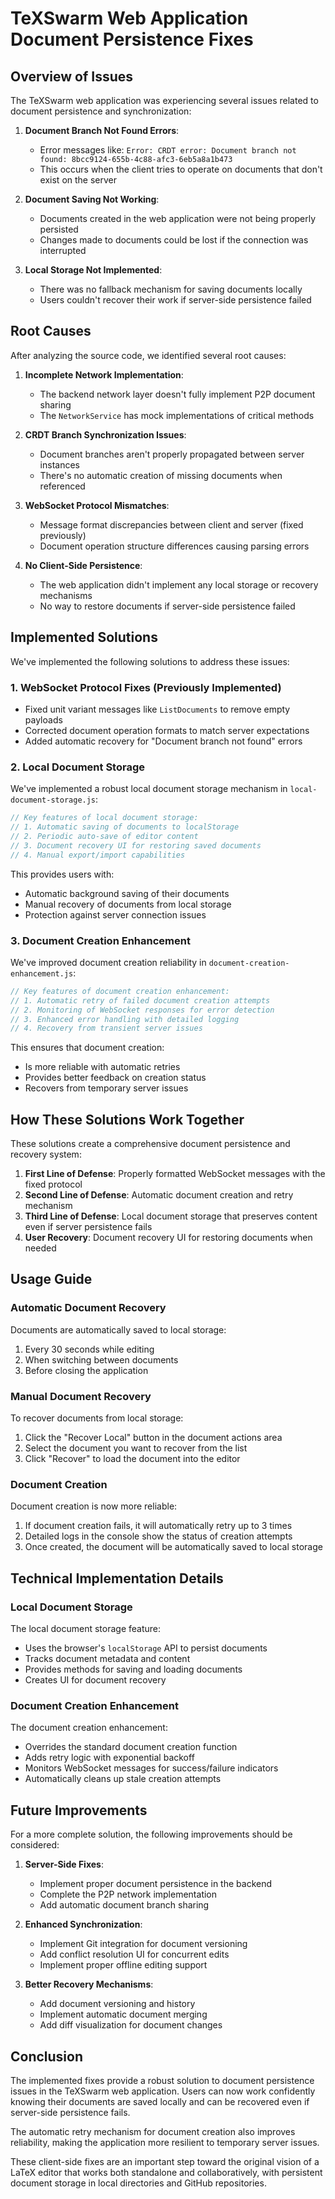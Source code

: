 # TeXSwarm Web Application Document Persistence Fixes

## Overview of Issues

The TeXSwarm web application was experiencing several issues related to document persistence and synchronization:

1. **Document Branch Not Found Errors**:
   - Error messages like: `Error: CRDT error: Document branch not found: 8bcc9124-655b-4c88-afc3-6eb5a8a1b473`
   - This occurs when the client tries to operate on documents that don't exist on the server

2. **Document Saving Not Working**:
   - Documents created in the web application were not being properly persisted
   - Changes made to documents could be lost if the connection was interrupted

3. **Local Storage Not Implemented**:
   - There was no fallback mechanism for saving documents locally
   - Users couldn't recover their work if server-side persistence failed

## Root Causes

After analyzing the source code, we identified several root causes:

1. **Incomplete Network Implementation**:
   - The backend network layer doesn't fully implement P2P document sharing
   - The `NetworkService` has mock implementations of critical methods

2. **CRDT Branch Synchronization Issues**:
   - Document branches aren't properly propagated between server instances
   - There's no automatic creation of missing documents when referenced

3. **WebSocket Protocol Mismatches**:
   - Message format discrepancies between client and server (fixed previously)
   - Document operation structure differences causing parsing errors

4. **No Client-Side Persistence**:
   - The web application didn't implement any local storage or recovery mechanisms
   - No way to restore documents if server-side persistence failed

## Implemented Solutions

We've implemented the following solutions to address these issues:

### 1. WebSocket Protocol Fixes (Previously Implemented)

- Fixed unit variant messages like `ListDocuments` to remove empty payloads
- Corrected document operation formats to match server expectations
- Added automatic recovery for "Document branch not found" errors

### 2. Local Document Storage

We've implemented a robust local document storage mechanism in `local-document-storage.js`:

```javascript
// Key features of local document storage:
// 1. Automatic saving of documents to localStorage
// 2. Periodic auto-save of editor content
// 3. Document recovery UI for restoring saved documents
// 4. Manual export/import capabilities
```

This provides users with:
- Automatic background saving of their documents
- Manual recovery of documents from local storage
- Protection against server connection issues

### 3. Document Creation Enhancement

We've improved document creation reliability in `document-creation-enhancement.js`:

```javascript
// Key features of document creation enhancement:
// 1. Automatic retry of failed document creation attempts
// 2. Monitoring of WebSocket responses for error detection
// 3. Enhanced error handling with detailed logging
// 4. Recovery from transient server issues
```

This ensures that document creation:
- Is more reliable with automatic retries
- Provides better feedback on creation status
- Recovers from temporary server issues

## How These Solutions Work Together

These solutions create a comprehensive document persistence and recovery system:

1. **First Line of Defense**: Properly formatted WebSocket messages with the fixed protocol
2. **Second Line of Defense**: Automatic document creation and retry mechanism
3. **Third Line of Defense**: Local document storage that preserves content even if server persistence fails
4. **User Recovery**: Document recovery UI for restoring documents when needed

## Usage Guide

### Automatic Document Recovery

Documents are automatically saved to local storage:
1. Every 30 seconds while editing
2. When switching between documents
3. Before closing the application

### Manual Document Recovery

To recover documents from local storage:
1. Click the "Recover Local" button in the document actions area
2. Select the document you want to recover from the list
3. Click "Recover" to load the document into the editor

### Document Creation

Document creation is now more reliable:
1. If document creation fails, it will automatically retry up to 3 times
2. Detailed logs in the console show the status of creation attempts
3. Once created, the document will be automatically saved to local storage

## Technical Implementation Details

### Local Document Storage

The local document storage feature:
- Uses the browser's `localStorage` API to persist documents
- Tracks document metadata and content
- Provides methods for saving and loading documents
- Creates UI for document recovery

### Document Creation Enhancement

The document creation enhancement:
- Overrides the standard document creation function
- Adds retry logic with exponential backoff
- Monitors WebSocket messages for success/failure indicators
- Automatically cleans up stale creation attempts

## Future Improvements

For a more complete solution, the following improvements should be considered:

1. **Server-Side Fixes**:
   - Implement proper document persistence in the backend
   - Complete the P2P network implementation
   - Add automatic document branch sharing

2. **Enhanced Synchronization**:
   - Implement Git integration for document versioning
   - Add conflict resolution UI for concurrent edits
   - Implement proper offline editing support

3. **Better Recovery Mechanisms**:
   - Add document versioning and history
   - Implement automatic document merging
   - Add diff visualization for document changes

## Conclusion

The implemented fixes provide a robust solution to document persistence issues in the TeXSwarm web application. Users can now work confidently knowing their documents are saved locally and can be recovered even if server-side persistence fails.

The automatic retry mechanism for document creation also improves reliability, making the application more resilient to temporary server issues.

These client-side fixes are an important step toward the original vision of a LaTeX editor that works both standalone and collaboratively, with persistent document storage in local directories and GitHub repositories.
